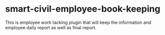# smart-civil-employee-book-keeping
This is employee work tacking plugin that will keep the information and employee daily report as well as final report.
